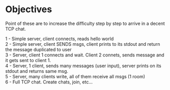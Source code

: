 # Objectives

Point of these are to increase the difficulty step by step to arrive in a decent TCP chat.

1 - Simple server, client connects, reads hello world  
2 - Simple server, client SENDS msgs, client prints to its stdout and return the message duplicated to user  
3 - Server, client 1 connects and wait. Client 2 connets, sends message and it gets sent to client 1.  
4 - Server, 1 client, sends many messages (user input), server prints on its stdout and returns same msg.  
5 - Server, many clients write, all of them receive all msgs (1 room)  
6 - Full TCP chat. Create chats, join, etc...

<!-- Do something similar for websockets later -->
